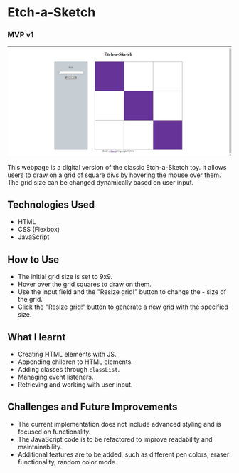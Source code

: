 # Etch-a-Sketch
### MVP v1

![mvp1-preview](./mvp-v1.png)

This webpage is a digital version of the classic Etch-a-Sketch toy. It allows users to draw on a grid of square divs by hovering the mouse over them. The grid size can be changed dynamically based on user input.

## Technologies Used
- HTML
- CSS (Flexbox)
- JavaScript

## How to Use
- The initial grid size is set to 9x9.
- Hover over the grid squares to draw on them.
- Use the input field and the "Resize grid!" button to change the - size of the grid.
- Click the "Resize grid!" button to generate a new grid with the specified size.

## What I learnt
- Creating HTML elements with JS.
- Appending children to HTML elements.
- Adding classes through `classList`.
- Managing event listeners.
- Retrieving and working with user input.

## Challenges and Future Improvements
- The current implementation does not include advanced styling and is focused on functionality.
- The JavaScript code is to be refactored to improve readability and maintainability.
- Additional features are to be added, such as different pen colors, eraser functionality, random color mode.